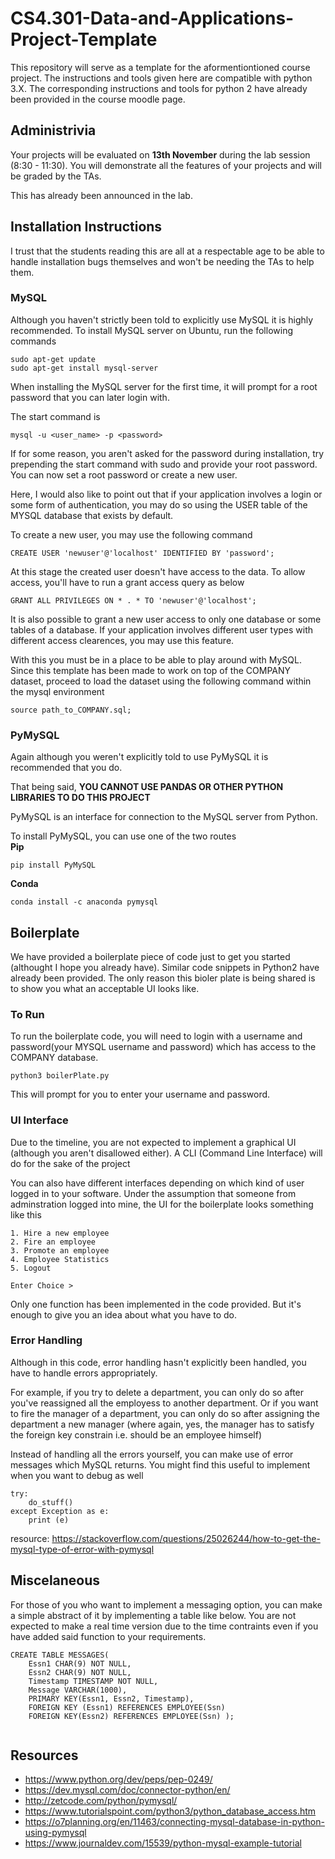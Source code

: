 # CS4.301-Data-and-Applications-Project-Template

This repository will serve as a template for the aformentiontioned course project. The instructions and tools given here are compatible with python 3.X. The corresponding instructions and tools for python 2 have already been provided in the course moodle page.


## Administrivia

Your projects will be evaluated on **13th November** during the lab session (8:30 - 11:30). You will demonstrate all the features of your projects and will be graded by the TAs.

This has already been announced in the lab.


## Installation Instructions

I trust that the students reading this are all at a respectable age to be able to handle installation bugs themselves and won't be needing the TAs to help them. 

### MySQL

Although you haven't strictly been told to explicitly use MySQL it is highly recommended. To install MySQL server on Ubuntu, run the following commands

```
sudo apt-get update
sudo apt-get install mysql-server
```

When installing the MySQL server for the first time, it will prompt for a root password that you can later login with. 

The start command is
```
mysql -u <user_name> -p <password>
```

If for some reason, you aren't asked for the password during installation, try prepending the start command with sudo and provide your root password. You can now set a root password or create a new user. 

Here, I would also like to point out that if your application involves a login or some form of authentication, you may do so using the USER table of the MYSQL database that exists by default. 

To create a new user, you may use the following command
```
CREATE USER 'newuser'@'localhost' IDENTIFIED BY 'password';
```
At this stage the created user doesn't have access to the data. To allow access, you'll have to run a grant access query as below
```
GRANT ALL PRIVILEGES ON * . * TO 'newuser'@'localhost';
```

It is also possible to grant a new user access to only one database or some tables of a database. If your application involves different user types with different access clearences, you may use this feature.

With this you must be in a place to be able to play around with MySQL. Since this template has been made to work on top of the COMPANY dataset, proceed to load the dataset using the following command within the mysql environment
```
source path_to_COMPANY.sql;
```

### PyMySQL

Again although you weren't explicitly told to use PyMySQL it is recommended that you do.

That being said, **YOU CANNOT USE PANDAS OR OTHER PYTHON LIBRARIES TO DO THIS PROJECT**

PyMySQL is an interface for connection to the MySQL server from Python.

To install PyMySQL, you can use one of the two routes  
**Pip**
```
pip install PyMySQL
```
**Conda**
```
conda install -c anaconda pymysql
```

## Boilerplate

We have provided a boilerplate piece of code just to get you started (althought I hope you already have). Similar code snippets in Python2 have already been provided. The only reason this bioler plate is being shared is to show you what an acceptable UI looks like.  
### To Run
To run the boilerplate code, you will need to login with a username and password(your MYSQL username and password) which has access to the COMPANY database.

```
python3 boilerPlate.py
```

This will prompt for you to enter your username and password.

### UI Interface
Due to the timeline, you are not expected to implement a graphical UI (although you aren't disallowed either). A CLI (Command Line Interface) will do for the sake of the project

You can also have different interfaces depending on which kind of user logged in to your software. Under the assumption that someone from adminstration logged into mine, the UI for the boilerplate looks something like this
```
1. Hire a new employee
2. Fire an employee
3. Promote an employee
4. Employee Statistics
5. Logout

Enter Choice > 
```

Only one function has been implemented in the code provided. But it's enough to give you an idea about what you have to do.

### Error Handling

Although in this code, error handling hasn't explicitly been handled, you have to handle errors appropriately.  

For example, if you try to delete a department, you can only do so after you've reassigned all the employess to another department. Or if you want to fire the manager of a department, you can only do so after assigning the department a new manager (where again, yes, the manager has to satisfy the foreign key constrain i.e. should be an employee himself)

Instead of handling all the errors yourself, you can make use of error messages which MySQL returns. You might find this useful to implement when you want to debug as well
```
try:
    do_stuff()
except Exception as e:
    print (e)
```
resource: https://stackoverflow.com/questions/25026244/how-to-get-the-mysql-type-of-error-with-pymysql

## Miscelaneous 

For those of you who want to implement a messaging option, you can make a simple abstract of it by implementing a table like below. You are not expected to make a real time version due to the time contraints even if you have added said function to your requirements.

```
CREATE TABLE MESSAGES( 
    Essn1 CHAR(9) NOT NULL, 
    Essn2 CHAR(9) NOT NULL, 
    Timestamp TIMESTAMP NOT NULL, 
    Message VARCHAR(1000), 
    PRIMARY KEY(Essn1, Essn2, Timestamp), 
    FOREIGN KEY (Essn1) REFERENCES EMPLOYEE(Ssn)
    FOREIGN KEY(Essn2) REFERENCES EMPLOYEE(Ssn) );
    
```

## Resources

* https://www.python.org/dev/peps/pep-0249/
* https://dev.mysql.com/doc/connector-python/en/
* http://zetcode.com/python/pymysql/
* https://www.tutorialspoint.com/python3/python_database_access.htm
* https://o7planning.org/en/11463/connecting-mysql-database-in-python-using-pymysql
* https://www.journaldev.com/15539/python-mysql-example-tutorial

